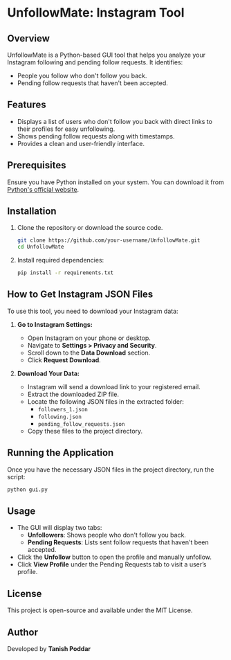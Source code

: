 # UnfollowMate: Instagram Tool

## Overview
UnfollowMate is a Python-based GUI tool that helps you analyze your Instagram following and pending follow requests. It identifies:
- People you follow who don't follow you back.
- Pending follow requests that haven't been accepted.

## Features
- Displays a list of users who don't follow you back with direct links to their profiles for easy unfollowing.
- Shows pending follow requests along with timestamps.
- Provides a clean and user-friendly interface.

## Prerequisites
Ensure you have Python installed on your system. You can download it from [Python's official website](https://www.python.org/downloads/).

## Installation
1. Clone the repository or download the source code.
   ```sh
   git clone https://github.com/your-username/UnfollowMate.git
   cd UnfollowMate
   ```
2. Install required dependencies:
   ```sh
   pip install -r requirements.txt
   ```

## How to Get Instagram JSON Files
To use this tool, you need to download your Instagram data:

1. **Go to Instagram Settings:**
   - Open Instagram on your phone or desktop.
   - Navigate to **Settings > Privacy and Security**.
   - Scroll down to the **Data Download** section.
   - Click **Request Download**.
   
2. **Download Your Data:**
   - Instagram will send a download link to your registered email.
   - Extract the downloaded ZIP file.
   - Locate the following JSON files in the extracted folder:
     - `followers_1.json`
     - `following.json`
     - `pending_follow_requests.json`
   - Copy these files to the project directory.

## Running the Application
Once you have the necessary JSON files in the project directory, run the script:
```sh
python gui.py
```

## Usage
- The GUI will display two tabs:
  - **Unfollowers**: Shows people who don't follow you back.
  - **Pending Requests**: Lists sent follow requests that haven't been accepted.
- Click the **Unfollow** button to open the profile and manually unfollow.
- Click **View Profile** under the Pending Requests tab to visit a user’s profile.

## License
This project is open-source and available under the MIT License.

## Author
Developed by **Tanish Poddar**
